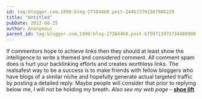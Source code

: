 ```yaml
---
id: tag:blogger.com,1999:blog-27384460.post-244673791507986229
title: "Untitled"
pubDate: 2012-08-25
author: Anonymous
parent_id: tag:blogger.com,1999:blog-27384460.post-6759713973734480900
---
```


If commentors hope to achieve links then they 
should at least show the intelligence to write a themed and considered 
comment. All comment spam does is hurt your backlinking efforts and 
creates worthless links. The realsafest way to be a success is to make 
friends with fellow bloggers who have blogs of a similar niche and hopefully 
generate actual targeted traffic by posting a detailed reply.
Maybe people will consider that prior to replying below me, I will not be holding my breath.
*Also see my web page* - **[shoe lift](http://blog.yam.com/thebestshoelifts)**